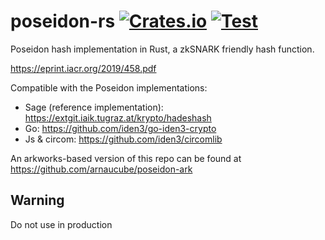 # poseidon-rs [![Crates.io](https://img.shields.io/crates/v/poseidon-rs.svg)](https://crates.io/crates/poseidon-rs) [![Test](https://github.com/arnaucube/poseidon-rs/workflows/Test/badge.svg)](https://github.com/arnaucube/poseidon-rs/actions?query=workflow%3ATest)

Poseidon hash implementation in Rust, a zkSNARK friendly hash function.

https://eprint.iacr.org/2019/458.pdf

Compatible with the Poseidon implementations:

- Sage (reference implementation): https://extgit.iaik.tugraz.at/krypto/hadeshash
- Go: https://github.com/iden3/go-iden3-crypto
- Js & circom: https://github.com/iden3/circomlib

An arkworks-based version of this repo can be found at https://github.com/arnaucube/poseidon-ark

## Warning

Do not use in production
